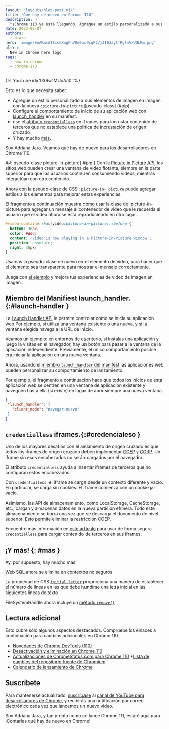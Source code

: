```yaml
---
layout: "layouts/blog-post.njk"
title: "Qué hay de nuevo en Chrome 110"
description: >
  "¡Chrome 110 ya está llegando! Agregue un estilo personalizado a sus elementos de picture-in-picture con la nueva :picture-in-picture pseudo-class, configure el comportamiento de inicio de su aplicación web con launch_handler, use el atributo credentialless en iframes para incrustar contenido de terceros que no establezca una política de incrustación de origen cruzado y mucho más."
date: 2023-02-07
authors:
  - ajara
hero: 'image/SeARmcA1EicLXagFnVOe0ou9cqK2/jJI6JaytfRglmVkUULRm.png'
alt: >
  New in Chrome hero logo
tags:
  - new-in-chrome
  - chrome-110
---
```


{% YouTube id='036w1MUoAa0' %}

Esto es lo que necesita saber:

* Agregue un estilo personalizado a sus elementos de imagen en imagen con la nueva `:picture-in-picture` [pseudo-class] (#pip).
* Configure el comportamiento de inicio de su aplicación web con [launch_handler](#launch-handler) en su manifest.
* use el [atributo `credentialless`](#credentialless) en iframes para incrustar contenido de terceros que no establece una política de incrustación de origen cruzado
* Y hay mucho [más](#más).

Soy Adriana Jara. Veamos qué hay de nuevo para los desarrolladores en Chrome 110.


##: pseudo-clase picture-in-picture{:#pip }
Con la [Picture in Picture API](https://developer.mozilla.org/docs/Web/API/Picture-in-Picture_API), los sitios web pueden crear una ventana de video flotante, siempre en la parte superior para que los usuarios continúen consumiendo videos, mientras interactúan con otro contenido.

Ahora con la pseudo-clase de CSS [`:picture-in- picture`](https://developer.mozilla.org/docs/Web/CSS/:picture-in-picture) puede agregar estilos a los elementos para mejorar estas experiencias.

El fragmento a continuación muestra cómo usar la clase de :picture-in-picture para agregar un mensaje al contenedor de video que le recuerda al usuario que el video ahora se está reproduciendo en otro lugar.

```css
#video-container:has(video:picture-in-picture)::before {
  bottom: 36px;
  color: #ddd;
  content: 'Video is now playing in a Picture-in-Picture window';
  position: absolute;
  right: 36px;
}
```

Usamos la pseudo-clase de nuevo en el elemento de video, para hacer que el elemento sea transparente para mostrar el mensaje correctamente.

Juega con [el ejemplo](https://googlechrome.github.io/samples/picture-in-picture/) y mejora tus experiencias de video de imagen en imagen.

## Miembro del Manifiest launch_handler.{:#launch-handler }

La [Launch Handler API](/docs/web-platform/launch-handler/) le permite controlar cómo se inicia su aplicación web Por ejemplo, si utiliza una ventana existente o una nueva, y si la ventana elegida navega a la URL de inicio.

Veamos un ejemplo: en entornos de escritorio, si instalas una aplicación y luego la visitas en el navegador, hay un botón para pasar a la ventana de la aplicación independiente.
Previamente, el único comportamiento posible era iniciar la aplicación en una nueva ventana.

Ahora, usando el [miembro `launch_handler` del manifest](/docs/web-platform/launch-handler/#the-launch_handler-manifest-member) las aplicaciones web pueden personalizar su comportamiento de lanzamiento.

Por ejemplo, el fragmento a continuación hace que todos los inicios de esta aplicación web se centren en una ventana de aplicación existente y naveguen hasta ella (si existe) en lugar de abrir siempre una nueva ventana.

```json
{
 "launch_handler": {
   "client_mode": "navegar-nuevo"
 }
}

```


## `credentialless` iframes.{:#credencialeso }
Uno de los mayores desafíos con el aislamiento de origen cruzado es que todos los iframes de origen cruzado deben implementar [COEP](https://developer.mozilla.org/docs/Web/HTTP/Headers/Cross-Origin-Embedder-Policy) y [CORP](https://developer.mozilla.org/docs/Web/HTTP/Headers/Cross-Origin-Resource-Policy). Un iframe sin esos encabezados no serán cargados por el navegador.

El atributo `credentialless` ayuda a insertar iframes de terceros que no configuran estos encabezados.

Con `credentialless`, el iframe se carga desde un contexto diferente y vacío. En particular, se carga sin cookies. El iframe comienza con un cookie jar vacío.

Asimismo, las API de almacenamiento, como LocalStorage, CacheStorage, etc., cargan y almacenan datos en la nueva partición efímera. Todo este almacenamiento se borra una vez que se descarga el documento de nivel superior. Esto permite eliminar la restricción COEP.

Encuentre más información en [este artículo](/blog/iframe-credentialless/) para usar de forma segura `credentialless` para cargar contenido de terceros en sus iframes.

## ¡Y más! {: #más }

Ay, por supuesto, hay mucho más.

Web SQL ahora se elimina en contextos no seguros.

La propiedad de CSS [`initial-letter`](https://developer.mozilla.org/docs/Web/CSS/initial-letter) proporciona una manera de establecer el número de líneas en las que debe hundirse una letra inicial en las siguientes líneas de texto

FileSystemHandle ahora incluye un [método `remove()`](https://developer.mozilla.org/docs/Web/API/FileSystemHandle/remove)

## Lectura adicional

Esto cubre sólo algunos aspectos destacados. Compruebe los enlaces a continuación para cambios adicionales en Chrome 110.

* [Novedades de Chrome DevTools (110)](/blog/new-in-devtools-110/)
* [Desactivación y eliminación en Chrome 110](/blog/deps-rems-110/)
* [Actualizaciones de ChromeStatus.com para Chrome 110](https://www.chromestatus.com/features#milestone%3D108)
*[Lista de cambios del repositorio fuente de Chromium](https://chromium.googlesource.com/chromium/src/+log/109.0.5414.128..110.0.5481.9)
* [Calendario de lanzamiento de Chrome](https://chromiumdash.appspot.com/schedule)

## Suscríbete

Para mantenerse actualizado, [suscríbase](https://goo.gl/6FP1a5) al
[canal de YouTube para desarrolladores de Chrome](https://www.youtube.com/user/ChromeDevelopers/),
y recibirás una notificación por correo electrónico cada vez que lancemos un nuevo video.

Soy Adriana Jara, y tan pronto como se lance Chrome 111, estaré aquí para
¡Contarles qué hay de nuevo en Chrome!
